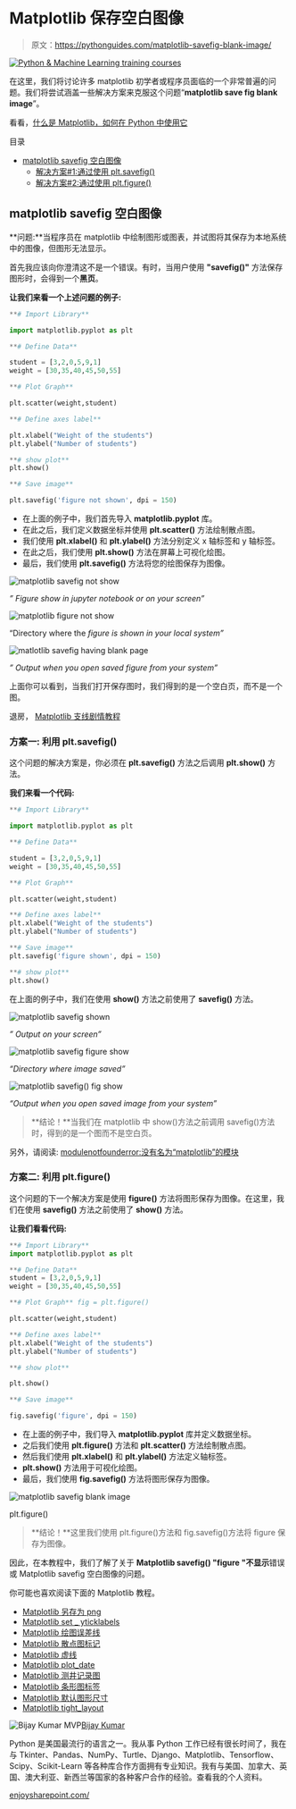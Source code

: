 # Matplotlib 保存空白图像

> 原文：<https://pythonguides.com/matplotlib-savefig-blank-image/>

[![Python & Machine Learning training courses](img/49ec9c6da89a04c9f45bab643f8c765c.png)](https://sharepointsky.teachable.com/p/python-and-machine-learning-training-course)

在这里，我们将讨论许多 matplotlib 初学者或程序员面临的一个非常普遍的问题。我们将尝试涵盖一些解决方案来克服这个问题“**matplotlib save fig blank image**”。

看看，[什么是 Matplotlib，如何在 Python 中使用它](https://pythonguides.com/what-is-matplotlib/)

目录

[](#)

*   [matplotlib savefig 空白图像](#matplotlib_savefig_blank_image "matplotlib savefig blank image")
    *   [解决方案#1:通过使用 plt.savefig()](#Solution1_By_using_pltsavefig "Solution#1: By using plt.savefig() ")
    *   [解决方案#2:通过使用 plt.figure()](#Solution2_By_using_pltfigure "Solution#2: By using plt.figure() ")

## matplotlib savefig 空白图像

**问题:**当程序员在 matplotlib 中绘制图形或图表，并试图将其保存为本地系统中的图像，但图形无法显示。

首先我应该向你澄清这不是一个错误。有时，当用户使用 **"savefig()"** 方法保存图形时，会得到一个**黑页**。

**让我们来看一个上述问题的例子:**

```py
**# Import Library**

import matplotlib.pyplot as plt

**# Define Data**

student = [3,2,0,5,9,1]
weight = [30,35,40,45,50,55]

**# Plot Graph**

plt.scatter(weight,student) 

**# Define axes label**

plt.xlabel("Weight of the students")
plt.ylabel("Number of students")

**# show plot** 
plt.show()

**# Save image**

plt.savefig('figure not shown', dpi = 150)
```

*   在上面的例子中，我们首先导入 **matplotlib.pyplot** 库。
*   在此之后，我们定义数据坐标并使用 **plt.scatter()** 方法绘制散点图。
*   我们使用 **plt.xlabel()** 和 **plt.ylabel()** 方法分别定义 x 轴标签和 y 轴标签。
*   在此之后，我们使用 **plt.show()** 方法在屏幕上可视化绘图。
*   最后，我们使用 **plt.savefig()** 方法将您的绘图保存为图像。

![matplotlib savefig not show](img/f7b5029b9d56248a7deb012c71052ab6.png "matplotlib savefig not show")

*” Figure show in jupyter notebook or on your screen”*

![matplotlib figure not show](img/c1e5f3c7681c9b00de9a6733c5a21107.png "matplotlib figure not show")

“Directory where the *figure is shown in your local system”*

![matlotlib savefig having blank page](img/eb06dcfb00dbe211a8bfbf73434e00f9.png "matlotlib savefig having blank page")

*” Output when you open saved figure from your system”*

上面你可以看到，当我们打开保存图时，我们得到的是一个空白页，而不是一个图。

退房， [Matplotlib 支线剧情教程](https://pythonguides.com/matplotlib-subplot-tutorial/)

### **方案一:** 利用 plt.savefig()

这个问题的解决方案是，你必须在 **plt.savefig()** 方法之后调用 **plt.show()** 方法。

**我们来看一个代码:**

```py
**# Import Library**

import matplotlib.pyplot as plt

**# Define Data**

student = [3,2,0,5,9,1]
weight = [30,35,40,45,50,55]

**# Plot Graph**

plt.scatter(weight,student) 

**# Define axes label** 
plt.xlabel("Weight of the students")
plt.ylabel("Number of students")

**# Save image** 
plt.savefig('figure shown', dpi = 150)

**# show plot** 
plt.show() 
```

在上面的例子中，我们在使用 **show()** 方法之前使用了 **savefig()** 方法。

![matplotlib savefig shown](img/8896b59d3d614114bffb89c3b7c39b7e.png "matplotlib savefig shown")

*” Output on your screen”*

![matplotlib savefig figure show](img/7dd1fbd34b7ced8b5c16c3091fcd6b54.png "matplotlib savefig figure show")

*“Directory where image saved”*

![matplotlib savefig() fig show](img/71de704e01e109cc9516459a2558ee96.png "matplotlib savefig fig show")

*“Output when you open saved image from your system”*

> **结论！**当我们在 matplotlib 中 show()方法之前调用 savefig()方法时，得到的是一个图而不是空白页。

另外，请阅读: [modulenotfounderror:没有名为“matplotlib”的模块](https://pythonguides.com/no-module-named-matplotlib/)

### **方案二:** 利用 plt.figure()

这个问题的下一个解决方案是使用 **figure()** 方法将图形保存为图像。在这里，我们在使用 **savefig()** 方法之前使用了 **show()** 方法。

**让我们看看代码:**

```py
**# Import Library** 
import matplotlib.pyplot as plt

**# Define Data** 
student = [3,2,0,5,9,1]
weight = [30,35,40,45,50,55]

**# Plot Graph** fig = plt.figure()

plt.scatter(weight,student) 

**# Define axes label** 
plt.xlabel("Weight of the students")
plt.ylabel("Number of students")

**# show plot**

plt.show()

**# Save image**

fig.savefig('figure', dpi = 150) 
```

*   在上面的例子中，我们导入 **matplotlib.pyplot** 库并定义数据坐标。
*   之后我们使用 **plt.figure()** 方法和 **plt.scatter()** 方法绘制散点图。
*   然后我们使用 **plt.xlabel()** 和 **plt.ylabel()** 方法定义轴标签。
*   **plt.show()** 方法用于可视化绘图。
*   最后，我们使用 **fig.savefig()** 方法将图形保存为图像。

![matplotlib savefig blank image](img/638c733335133cac1ba43b40fe0b8528.png "matplotlib save figure")

plt.figure()

> **结论！**这里我们使用 plt.figure()方法和 fig.savefig()方法将 figure 保存为图像。

因此，在本教程中，我们了解了关于 **Matplotlib savefig() "figure "不显示**错误或 Matplotlib savefig 空白图像的问题。

你可能也喜欢阅读下面的 Matplotlib 教程。

*   [Matplotlib 另存为 png](https://pythonguides.com/matplotlib-save-as-png/)
*   [Matplotlib set _ yticklabels](https://pythonguides.com/matplotlib-set_yticklabels/)
*   [Matplotlib 绘图误差线](https://pythonguides.com/matplotlib-plot-error-bars/)
*   [Matplotlib 散点图标记](https://pythonguides.com/matplotlib-scatter-marker/)
*   [Matplotlib 虚线](https://pythonguides.com/matplotlib-dashed-line/)
*   [Matplotlib plot_date](https://pythonguides.com/matplotlib-plot-date/)
*   [Matplotlib 测井记录图](https://pythonguides.com/matplotlib-log-log-plot/)
*   [Matplotlib 条形图标签](https://pythonguides.com/matplotlib-bar-chart-labels/)
*   [Matplotlib 默认图形尺寸](https://pythonguides.com/matplotlib-default-figure-size/)
*   [Matplotlib tight_layout](https://pythonguides.com/matplotlib-tight-layout/)

![Bijay Kumar MVP](img/9cb1c9117bcc4bbbaba71db8d37d76ef.png "Bijay Kumar MVP")[Bijay Kumar](https://pythonguides.com/author/fewlines4biju/)

Python 是美国最流行的语言之一。我从事 Python 工作已经有很长时间了，我在与 Tkinter、Pandas、NumPy、Turtle、Django、Matplotlib、Tensorflow、Scipy、Scikit-Learn 等各种库合作方面拥有专业知识。我有与美国、加拿大、英国、澳大利亚、新西兰等国家的各种客户合作的经验。查看我的个人资料。

[enjoysharepoint.com/](https://enjoysharepoint.com/)[](https://www.facebook.com/fewlines4biju "Facebook")[](https://www.linkedin.com/in/fewlines4biju/ "Linkedin")[](https://twitter.com/fewlines4biju "Twitter")